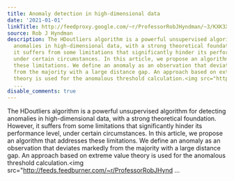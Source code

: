 ```yaml
---
title: Anomaly detection in high-dimensional data
date: '2021-01-01'
linkTitle: http://feedproxy.google.com/~r/ProfessorRobJHyndman/~3/KXK3XsUHhWU/
source: Rob J Hyndman
description: The HDoutliers algorithm is a powerful unsupervised algorithm for detecting
  anomalies in high-dimensional data, with a strong theoretical foundation. However,
  it suffers from some limitations that significantly hinder its performance level,
  under certain circumstances. In this article, we propose an algorithm that addresses
  these limitations. We define an anomaly as an observation that deviates markedly
  from the majority with a large distance gap. An approach based on extreme value
  theory is used for the anomalous threshold calculation.<img src="http://feeds.feedburner.com/~r/ProfessorRobJHynd
  ...
disable_comments: true
---
```

The HDoutliers algorithm is a powerful unsupervised algorithm for detecting anomalies in high-dimensional data, with a strong theoretical foundation. However, it suffers from some limitations that significantly hinder its performance level, under certain circumstances. In this article, we propose an algorithm that addresses these limitations. We define an anomaly as an observation that deviates markedly from the majority with a large distance gap. An approach based on extreme value theory is used for the anomalous threshold calculation.<img src="http://feeds.feedburner.com/~r/ProfessorRobJHynd ...